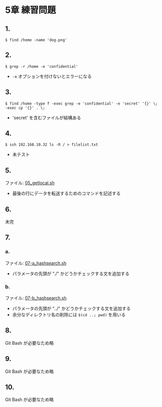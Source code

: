 # 5章 練習問題

## 1.

```$ find /home -name 'dog.png'```

## 2.

```$ grep -r /home -e 'confidential'```

- ```-e``` オプションを付けないとエラーになる

## 3.

```$ find /home -type f -exec grep -e 'confidential' -e 'secret' '{}' \; -exec cp '{}' . \;```

- 'secret' を含むファイルが結構ある

## 4.

```$ ssh 192.168.10.32 ls -R / > filelist.txt```

- 未テスト

## 5.

ファイル: [05_getlocal.sh](https://github.com/koi-7/cybersecurity_ops_with_bash/blob/master/chapter05/05_getlocal.sh)

- 最後の行にデータを転送するためのコマンドを記述する

## 6.

未完

## 7.

### a.

ファイル: [07-a_hashsearch.sh](https://github.com/koi-7/cybersecurity_ops_with_bash/blob/master/chapter05/07-a_hashsearch.sh)

- パラメータの先頭が "./" かどうかチェックする文を追加する

### b.

ファイル: [07-b_hashsearch.sh](https://github.com/koi-7/cybersecurity_ops_with_bash/blob/master/chapter05/07-b_hashsearch.sh)

- パラメータの先頭が "../" かどうかチェックする文を追加する
- 余分なディレクトリ名の削除には ```$(cd ..; pwd)``` を用いる

## 8.

Git Bash が必要なため略

## 9.

Git Bash が必要なため略

## 10.

Git Bash が必要なため略
